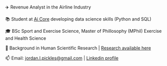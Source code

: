 :airplane: Revenue Analyst in the Airline Industry

:books: Student at [Ai Core](https://www.theaicore.com) developing data science skills (Python and SQL)

:mortar_board: BSc Sport and Exercise Science, Master of Phillosophy (MPhil) Exercise and Health Science

:microscope: Background in Human Scientific Research | [Research available here](https://scholar.google.com/citations?hl=en&user=BaBkH0oAAAAJ)

:mailbox: Email: jordan.l.pickles@gmail.com   | [Linkedin profile](https://www.theaicore.com)



